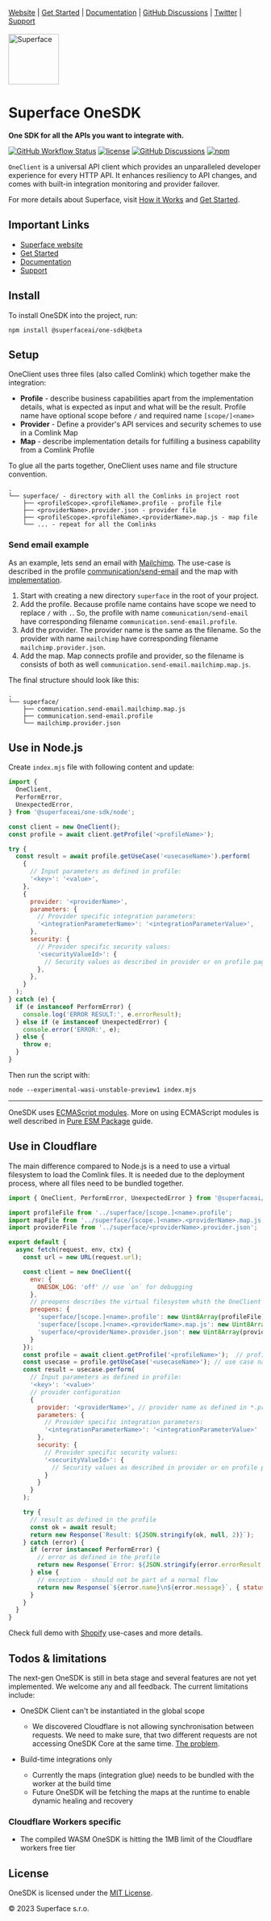 [Website](https://superface.ai) | [Get Started](https://superface.ai/docs/getting-started) | [Documentation](https://superface.ai/docs) | [GitHub Discussions](https://sfc.is/discussions) | [Twitter](https://twitter.com/superfaceai) | [Support](https://superface.ai/support)
<br />
<br />
<img src="https://github.com/superfaceai/one-sdk/raw/main/docs/LogoGreen.png" alt="Superface" width="100" height="100">

# Superface OneSDK

**One SDK for all the APIs you want to integrate with.**

[![GitHub Workflow Status](https://img.shields.io/github/actions/workflow/status/superfaceai/one-sdk/ci_cd.yml)](https://github.com/superfaceai/one-sdk/actions/workflows/ci_cd.yml)
[![license](https://img.shields.io/npm/l/@superfaceai/one-sdk)](LICENSE)
[![GitHub Discussions](https://img.shields.io/github/discussions/superfaceai/.github?logo=github&logoColor=fff)](https://github.com/orgs/superfaceai/discussions)
[![npm](https://img.shields.io/npm/v/@superfaceai/one-sdk/beta.svg)](https://www.npmjs.com/package/@superfaceai/one-sdk/v/beta)

`OneClient` is a universal API client which provides an unparalleled developer experience for every HTTP API. It enhances resiliency to API changes, and comes with built-in integration monitoring and provider failover.

For more details about Superface, visit [How it Works](https://superface.ai/how-it-works) and [Get Started](https://superface.ai/docs/getting-started).

## Important Links

- [Superface website](https://superface.ai)
- [Get Started](https://superface.ai/docs/getting-started)
- [Documentation](https://superface.ai/docs)
- [Support](https://superface.ai/support)

## Install

To install OneSDK into the project, run:

```shell
npm install @superfaceai/one-sdk@beta
```

## Setup

OneClient uses three files (also called Comlink) which together make the integration:

- **Profile** - describe business capabilities apart from the implementation details, what is expected as input and what will be the result. Profile name have optional scope before `/` and required name `[scope/]<name>`
- **Provider** - Define a provider's API services and security schemes to use in a Comlink Map
- **Map** - describe implementation details for fulfilling a business capability from a Comlink Profile

To glue all the parts together, OneClient uses name and file structure convention.

```
.
└── superface/ - directory with all the Comlinks in project root
    ├── <profileScope>.<profileName>.profile - profile file
    ├── <providerName>.provider.json - provider file
    ├── <profileScope>.<profileName>.<providerName>.map.js - map file
    └── ... - repeat for all the Comlinks
```

### Send email example

As an example, lets send an email with [Mailchimp](https://github.com/superfaceai/one-sdk/blob/main/examples/maps/src/mailchimp.provider.json). The use-case is described in the profile [communication/send-email](https://github.com/superfaceai/one-sdk/blob/main/examples/maps/src/communication.send-email.profile) and the map with [implementation](https://github.com/superfaceai/one-sdk/blob/feat/superface_assets_convention/examples/maps/src/communication.send-email.mailchimp.map.js).

1. Start with creating a new directory `superface` in the root of your project.
2. Add the profile. Because profile name contains have scope we need to replace `/` with `.`. So, the profile with name `communication/send-email` have corresponding filename `communication.send-email.profile`.
3. Add the provider. The provider name is the same as the filename. So the provider with name `mailchimp` have corresponding filename `mailchimp.provider.json`.
4. Add the map. Map connects profile and provider, so the filename is consists of both as well `communication.send-email.mailchimp.map.js`.

The final structure should look like this:

```
.
└── superface/
    ├── communication.send-email.mailchimp.map.js
    ├── communication.send-email.profile
    └── mailchimp.provider.json
```

## Use in Node.js

Create `index.mjs` file with following content and update:

```js
import {
  OneClient,
  PerformError,
  UnexpectedError,
} from '@superfaceai/one-sdk/node';

const client = new OneClient();
const profile = await client.getProfile('<profileName>');

try {
  const result = await profile.getUseCase('<usecaseName>').perform(
    {
      // Input parameters as defined in profile:
      '<key>': '<value>',
    },
    {
      provider: '<providerName>',
      parameters: {
        // Provider specific integration parameters:
        '<integrationParameterName>': '<integrationParameterValue>',
      },
      security: {
        // Provider specific security values:
        '<securityValueId>': {
          // Security values as described in provider or on profile page
        },
      },
    }
  );
} catch (e) {
  if (e instanceof PerformError) {
    console.log('ERROR RESULT:', e.errorResult);
  } else if (e instanceof UnexpectedError) {
    console.error('ERROR:', e);
  } else {
    throw e;
  }
}
```

Then run the script with:

```shell
node --experimental-wasi-unstable-preview1 index.mjs
```

---

OneSDK uses [ECMAScript modules](https://developer.mozilla.org/en-US/docs/Web/JavaScript/Guide/Modules). More on using ECMAScript modules is well described in [Pure ESM Package](https://gist.github.com/sindresorhus/a39789f98801d908bbc7ff3ecc99d99c) guide.

## Use in Cloudflare

The main difference compared to Node.js is a need to use a virtual filesystem to load the Comlink files. It is needed due to the deployment process, where all files need to be bundled together.

```js
import { OneClient, PerformError, UnexpectedError } from '@superfaceai/one-sdk/cloudflare';

import profileFile from '../superface/[scope.]<name>.profile';
import mapFile from '../superface/[scope.]<name>.<providerName>.map.js';
import providerFile from '../superface/<providerName>.provider.json';

export default {
  async fetch(request, env, ctx) {
    const url = new URL(request.url);

    const client = new OneClient({
      env: {
        ONESDK_LOG: 'off' // use `on` for debugging
      },
      // preopens describes the virtual filesystem whith the OneClient file convention mapped to assets
      preopens: {
        'superface/[scope.]<name>.profile': new Uint8Array(profileFile),
        'superface/[scope.]<name>.<providerName>.map.js': new Uint8Array(mapFile),
        'superface/<providerName>.provider.json': new Uint8Array(providerFile)
      }
    });
    const profile = await client.getProfile('<profileName>');  // profile id as defined in *.profile
    const usecase = profile.getUseCase('<usecaseName>'); // use case name as defined in the profile
    const result = usecase.perform(
      // Input parameters as defined in profile:
      '<key>': '<value>'
      // provider configuration
      {
        provider: '<providerName>', // provider name as defined in *.provider.json
        parameters: {
          // Provider specific integration parameters:
          '<integrationParameterName>': '<integrationParameterValue>'
        },
        security: {
          // Provider specific security values:
          '<securityValueId>': {
            // Security values as described in provider or on profile page
          }
        }
      }
    );

    try {
      // result as defined in the profile
      const ok = await result;
      return new Response(`Result: ${JSON.stringify(ok, null, 2)}`);
    } catch (error) {
      if (error instanceof PerformError) {
        // error as defined in the profile
        return new Response(`Error: ${JSON.stringify(error.errorResult, null, 2)}`, { status: 400 });
      } else {
        // exception - should not be part of a normal flow
        return new Response(`${error.name}\n${error.message}`, { status: 500 });
      }
    }
  }
}
```

Check full demo with [Shopify](https://github.com/superfaceai/demo-cloudflare-shopify/tree/main) use-cases and more details.

## Todos & limitations

The next-gen OneSDK is still in beta stage and several features are not yet implemented. We welcome any and all feedback. The current limitations include:

- OneSDK Client can't be instantiated in the global scope

  - We discovered Cloudflare is not allowing synchronisation between requests. We need to make sure, that two different requests are not accessing OneSDK Core at the same time. [The problem](https://zuplo.com/blog/the-script-will-never-generate-a-response-on-cloudflare-workers).

- Build-time integrations only

  - Currently the maps (integration glue) needs to be bundled with the worker at the build time
  - Future OneSDK will be fetching the maps at the runtime to enable dynamic healing and recovery

### Cloudflare Workers specific

- The compiled WASM OneSDK is hitting the 1MB limit of the Cloudflare workers free tier

## License

OneSDK is licensed under the [MIT License](LICENSE).

© 2023 Superface s.r.o.
